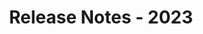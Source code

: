 ---
id: release-notes-2023
url: viewer/java/release-notes-2023
title: Release Notes - 2023
weight: 92
description: ""
keywords: 
productName: GroupDocs.Viewer for Java
hideChildren: False
---